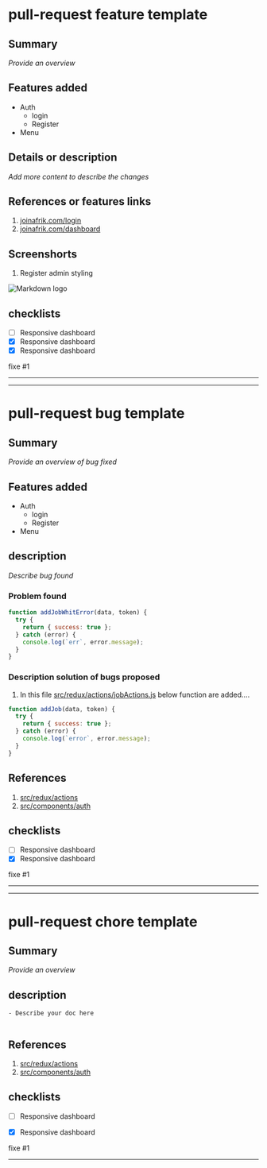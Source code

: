 # pull-request feature template

## Summary

_Provide an overview_

## Features added 

- Auth
  - login
  - Register
- Menu

## Details or description

_Add more content to describe the changes_

## References or features links

1. [joinafrik.com/login](joinafrik.com/login)
1. [joinafrik.com/dashboard](joinafrik.com/dashboard)

## Screenshorts

1. Register admin styling

![Markdown logo](https://res.cloudinary.com/chanel-muhesi/image/upload/v1640093945/Screenshot_from_2021-12-21_16-26-22_miuo58.png)

## checklists

- [ ] Responsive dashboard
- [x] Responsive dashboard
- [x] Responsive dashboard

fixe #1

---

---

# pull-request bug template

## Summary

_Provide an overview of bug fixed_

## Features added

- Auth
  - login
  - Register
- Menu

## description

_Describe bug found_

### Problem found

```javascript
function addJobWhitError(data, token) {
  try {
    return { success: true };
  } catch (error) {
    console.log(`err`, error.message);
  }
}
```

### Description solution of bugs proposed

1. In this file [src/redux/actions/jobActions.js](src/redux/actions/jobActions.js) below  function  are added....


```javascript
function addJob(data, token) {
  try {
    return { success: true };
  } catch (error) {
    console.log(`error`, error.message);
  }
}


```

## References
1. [src/redux/actions](src/redux/actions)
1. [src/components/auth](src/components/auth)


## checklists

- [ ] Responsive dashboard
- [x] Responsive dashboard

fixe #1

---

---

# pull-request chore template


## Summary

_Provide an overview_



## description

```
- Describe your doc here


```
## References
1. [src/redux/actions](src/redux/actions)
1. [src/components/auth](src/components/auth)


## checklists

- [ ] Responsive dashboard
- [x] Responsive dashboard


fixe #1

---
